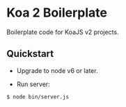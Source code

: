 # Koa 2 Boilerplate

Boilerplate code for KoaJS v2 projects.

## Quickstart

* Upgrade to node v6 or later. 

* Run server:
```
$ node bin/server.js
```